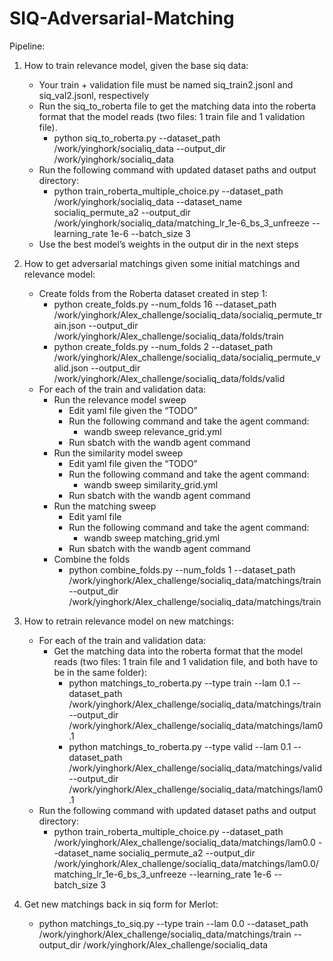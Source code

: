 # SIQ-Adversarial-Matching


Pipeline: 


1. How to train relevance model, given the base siq data: 
    - Your train + validation file must be named siq_train2.jsonl and siq_val2.jsonl, respectively
    - Run the siq_to_roberta file to get the matching data into the roberta format that the model reads (two files: 1 train file and 1 validation file).
        - python siq_to_roberta.py --dataset_path /work/yinghork/socialiq_data --output_dir /work/yinghork/socialiq_data
    - Run the following command with updated dataset paths and output directory: 
        - python train_roberta_multiple_choice.py --dataset_path /work/yinghork/socialiq_data --dataset_name socialiq_permute_a2 --output_dir /work/yinghork/socialiq_data/matching_lr_1e-6_bs_3_unfreeze --learning_rate 1e-6 --batch_size 3
    - Use the best model’s weights in the output dir in the next steps


2. How to get adversarial matchings given some initial matchings and relevance model:
    - Create folds from the Roberta dataset created in step 1: 
        - python create_folds.py --num_folds 16 --dataset_path /work/yinghork/Alex_challenge/socialiq_data/socialiq_permute_train.json --output_dir /work/yinghork/Alex_challenge/socialiq_data/folds/train
        - python create_folds.py --num_folds 2 --dataset_path /work/yinghork/Alex_challenge/socialiq_data/socialiq_permute_valid.json --output_dir /work/yinghork/Alex_challenge/socialiq_data/folds/valid
    - For each of the train and validation data: 
        - Run the relevance model sweep 
            - Edit yaml file given the “TODO”
            - Run the following command and take the agent command: 
                - wandb sweep relevance_grid.yml
            - Run sbatch with the wandb agent command
        - Run the similarity model sweep 
            - Edit yaml file given the “TODO”
            - Run the following command and take the agent command: 
                - wandb sweep similarity_grid.yml
            - Run sbatch with the wandb agent command
        - Run the matching sweep 
            - Edit yaml file
            - Run the following command and take the agent command: 
                - wandb sweep matching_grid.yml
            - Run sbatch with the wandb agent command
        - Combine the folds 
            - python combine_folds.py --num_folds 1 --dataset_path /work/yinghork/Alex_challenge/socialiq_data/matchings/train --output_dir /work/yinghork/Alex_challenge/socialiq_data/matchings/train

3. How to retrain relevance model on new matchings: 
    - For each of the train and validation data: 
        - Get the matching data into the roberta format that the model reads (two files: 1 train file and 1 validation file, and both have to be in the same folder):
            - python matchings_to_roberta.py --type train --lam 0.1 --dataset_path /work/yinghork/Alex_challenge/socialiq_data/matchings/train --output_dir /work/yinghork/Alex_challenge/socialiq_data/matchings/lam0.1
            - python matchings_to_roberta.py --type valid --lam 0.1 --dataset_path /work/yinghork/Alex_challenge/socialiq_data/matchings/valid --output_dir /work/yinghork/Alex_challenge/socialiq_data/matchings/lam0.1
    - Run the following command with updated dataset paths and output directory: 
        - python train_roberta_multiple_choice.py --dataset_path /work/yinghork/Alex_challenge/socialiq_data/matchings/lam0.0 --dataset_name socialiq_permute_a2 --output_dir /work/yinghork/Alex_challenge/socialiq_data/matchings/lam0.0/matching_lr_1e-6_bs_3_unfreeze --learning_rate 1e-6 --batch_size 3

4. Get new matchings back in siq form for Merlot:
    - python matchings_to_siq.py --type train --lam 0.0 --dataset_path /work/yinghork/Alex_challenge/socialiq_data/matchings/train --output_dir /work/yinghork/Alex_challenge/socialiq_data

